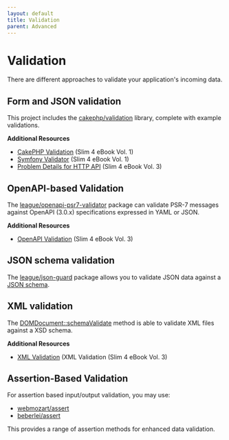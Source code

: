 ```yaml
---
layout: default
title: Validation
parent: Advanced
---
```


# Validation

There are different approaches to validate your application's incoming data.

## Form and JSON validation

This project includes the [cakephp/validation](https://github.com/cakephp/validation)
library, complete with example validations.

**Additional Resources**

* [CakePHP Validation](https://ko-fi.com/s/5f182b4b22) (Slim 4 eBook Vol. 1)
* [Symfony Validator](https://ko-fi.com/s/5f182b4b22) (Slim 4 eBook Vol. 1)
* [Problem Details for HTTP API](https://ko-fi.com/s/3698cf30f3) (Slim 4 eBook Vol. 3)

## OpenAPI-based Validation

The [league/openapi-psr7-validator](https://github.com/thephpleague/openapi-psr7-validator)
package can validate PSR-7 messages against OpenAPI (3.0.x) specifications expressed in YAML or JSON.

**Additional Resources**

* [OpenAPI Validation](https://ko-fi.com/s/3698cf30f3) (Slim 4 eBook Vol. 3)

## JSON schema validation

The [league/json-guard](https://json-guard.thephpleague.com/) package 
allows you to validate JSON data against a 
[JSON schema](https://json-schema.org/).

## XML validation

The [DOMDocument::schemaValidate](https://www.php.net/manual/en/domdocument.schemavalidate.php)
method is able to validate XML files against a XSD schema.

**Additional Resources**

* [XML Validation](https://ko-fi.com/s/3698cf30f3) (XML Validation (Slim 4 eBook Vol. 3)

## Assertion-Based Validation

For assertion based input/output validation, you may use:

* [webmozart/assert](https://github.com/webmozart/assert)
* [beberlei/assert](https://github.com/beberlei/assert)

This provides a range of assertion methods for enhanced data validation.
